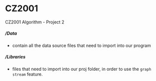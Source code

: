 # CZ2001
CZ2001 Algorithm - Project 2 



##### /Data
- contain all the data source files that need to import into our program


##### /Libraries
- files that need to import into our proj folder, in order to use the `graph stream` feature.





